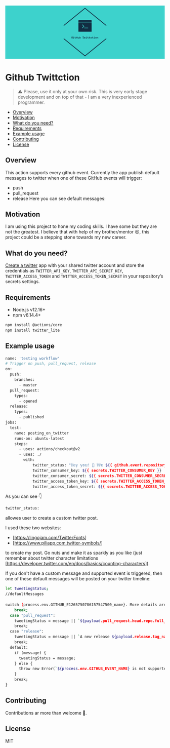 ![Github Twittction logo](img/twitter_header_photo_2.png)
# Github Twittction

> :warning: Please, use it only at your own risk. This is very early stage development and on top of that - I am a very inexperienced programmer.

<!-- toc -->

- [Overview](#overview)
- [Motivation](#motivation)
- [What do you need?](#what-do-you-need)
- [Requirements](#requirements)
- [Example usage](#example-usage)
- [Contributing](#contributing)
- [License](#license)

<!-- tocstop -->

## Overview

This action supports every github event. Currently the app publish default messages to twitter when one of these GitHub events will trigger: 
* push
* pull_request
* release
Here you can see default messages: <link do tego paragrafu>

## Motivation

I am using this project to hone my coding skills. I have some but they are not the greatest. I believe that with help of my brother/mentor :heart_eyes:, this project could be a stepping stone towards my new career.

## What do you need?

[Create a twitter](docs/setup.md) app with your shared twitter account and store the credentials as `TWITTER_API_KEY`, `TWITTER_API_SECRET_KEY`, `TWITTER_ACCESS_TOKEN` and `TWITTER_ACCESS_TOKEN_SECRET` in your repository’s secrets settings.

## Requirements

* Node.js v12.16+
* npm v6.14.4+

```sh
npm install @actions/core
npm install twitter_lite
```

## Example usage

```sh
name: 'testing workflow'
# Trigger on push, pull_request, release
on: 
  push:
    branches:
      - master
  pull_request:
    types:
      - opened
  release:
    types: 
      - published
jobs:
  test:
    name: posting_on_twitter
    runs-on: ubuntu-latest
    steps:
      - uses: actions/checkout@v2
      - uses: ./
        with:
            twitter_status: "ℍ𝕖𝕪 𝕪𝕠𝕦! 👋 𝕎𝕖 ${{ github.event.repository.owner.name}} 𝕙𝕒𝕧𝕖 𝕒 𝕟𝕖𝕨 𝕔𝕠𝕞𝕞𝕚𝕥 𝕚𝕟 𝕥𝕙𝕖 𝕞𝕒𝕤𝕥𝕖𝕣 𝕓𝕣𝕒𝕟𝕔𝕙 🥳 \n 𝕀𝕥𝕤 𝕟𝕒𝕞𝕖 𝕚𝕤 ${{ github.event.commits[0].message }} 😱 \n ℂ𝕙𝕖𝕔𝕜 𝕚𝕥 𝕠𝕦𝕥 𝕙𝕖𝕣𝕖 👇 \n ${{ github.event.commits[0].url }}"
            twitter_consumer_key: ${{ secrets.TWITTER_CONSUMER_KEY }} 
            twitter_consumer_secret: ${{ secrets.TWITTER_CONSUMER_SECRET }} 
            twitter_access_token_key: ${{ secrets.TWITTER_ACCESS_TOKEN_KEY }} 
            twitter_access_token_secret: ${{ secrets.TWITTER_ACCESS_TOKEN_SECRET }} 
```

As you can see :point_down:
```sh
twitter_status:
```
allowes user to create a custom twitter post.

I used these two websites:
* [https://lingojam.com/TwitterFonts] 
* [https://www.piliapp.com.twitter-symbols/]

to create my post. Go nuts and make it as sparkly as you like (just remember about twitter character limitations [https://developer.twitter.com/en/docs/basics/counting-characters]). 

If you don't have a custom message and supported event is triggered, then one of these default messages will be posted on your twitter timeline:
```sh
let tweetingStatus;
//defaultMessages

switch (process.env.GITHUB_E1265750786157547500_name}. More details are available here: ${payload.commits[0].url}`;
    break;
  case "pull_request":
    tweetingStatus = message || `${payload.pull_request.head.repo.full_name} just created a pull request: ${payload.pull_request.title}. More info is available here: ${payload.pull_request.html_url}`;
    break;
  case "release":
    tweetingStatus = message || `A new release ${payload.release.tag_name} in ${payload.repository.full_name}. More details are available here ${payload.release.html_url}`;
    break;
  default:
    if (message) {
      tweetingStatus = message;
    } else {
      throw new Error(`${process.env.GITHUB_EVENT_NAME} is not supported with default message. Provide custom message using tweeter_status input parameter.`);
    }
    break;
}
```
## Contributing 

Contributions ar more than welcome :handshake:.

## License

MIT